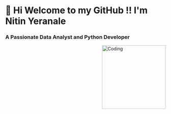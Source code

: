 <h1> 🌟 Hi Welcome to my GitHub !! I'm Nitin Yeranale  
<h3> A Passionate Data Analyst and Python Developer</h3>
<img align="right" alt="Coding" width="200" src="https://cdn.dribbble.com/users/1162077/screenshots/3848914/programmer.gif">
